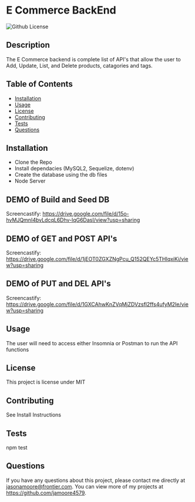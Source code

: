 # E Commerce BackEnd
  ![Github License](http://img.shields.io/badge/license-MIT-blue.svg)
  

  ## Description
  The E Commerce backend is complete list of API's that allow the user to Add, Update, List, and Delete products, catagories and tags.

  ## Table of Contents
  * [Installation](#installation)
  * [Usage](#usage)
  * [License](#license)
  * [Contributing](#contributing)
  * [Tests](#tests)
  * [Questions](#questions)
  
  ## Installation
  * Clone the Repo 
  * Install dependacies (MySQL2, Sequelize, dotenv)
  * Create the database using the db files 
  * Node Server

  ## DEMO of Build and Seed DB

  Screencastify: https://drive.google.com/file/d/15o-hvMJQmnI4bvLdcqL6Dhv-lqG6DasI/view?usp=sharing

  ## DEMO of GET and POST API's

  Screencastify: https://drive.google.com/file/d/1jEOT0ZGXZNgPcu_Q152QEYc5THIqxiKi/view?usp=sharing

  ## DEMO of PUT and DEL API's

  Screencastify: https://drive.google.com/file/d/1GXCAhwKnZVqMjZDVzsfl2ffs4ufyM2Ie/view?usp=sharing

  ## Usage
  The user will need to access either Insomnia or Postman to run the API functions

  ## License
  This project is license under MIT

  ## Contributing
  See Install Instructions

  ## Tests
  npm test

  ## Questions
  If you have any questions about this project, please contact me directly at jasonamoore@frontier.com. You can view more of my projects at https://github.com/jamoore4579.
  
